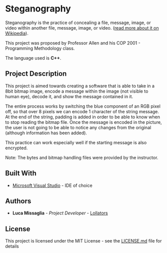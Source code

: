 # Steganography

Steganography is the practice of concealing a file, message, image, or video within another file, message, image, or video. ([read more about it on Wikipedia](https://en.wikipedia.org/wiki/Steganography)).

This project was proposed by Professor Allen and his COP 2001 - Programming Methodology class.

The language used is **C++**.

## Project Description

This project is aimed towards creating a software that is able to take in a 8bit bitmap image, encode a message within the image (not visible to human eye), decode it, and show the message contained in it.


The entire process works by switching the blue component of an RGB pixel off, so that over 8 pixels we can encode 1 character of the string message. At the end of the string, padding is added in order to be able to know when to stop reading the bitmap file. Once the message is encoded in the picture, the user is not going to be able to notice any changes from the original (although information has been added).

This practice can work especially well if the starting message is also encrypted.

Note: The bytes and bitmap handling files were provided by the instructor.

## Built With

* [Microsoft Visual Studio](https://visualstudio.microsoft.com/) - IDE of choice

## Authors

* **Luca Missaglia** - *Project Developer* - [Lollators](https://github.com/Lollators)

## License

This project is licensed under the MIT License - see the [LICENSE.md](LICENSE.md) file for details

